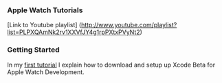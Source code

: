 ### Apple Watch Tutorials

[Link to Youtube playlist] (http://www.youtube.com/playlist?list=PLPXQAmNk2rv1XXVfJY4g1rpPXtxPVyNt2)

### Getting Started
In my [first tutorial](http://youtu.be/MeGArZtbGZ8?list=PLPXQAmNk2rv1XXVfJY4g1rpPXtxPVyNt2) I explain how to download and setup up Xcode Beta for Apple Watch Development. 


